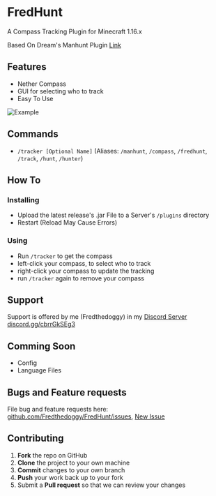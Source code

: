# FredHunt
A Compass Tracking Plugin for Minecraft 1.16.x

Based On Dream's Manhunt Plugin [Link](https://www.patreon.com/DreamWasTaken)

## Features

- Nether Compass
- GUI for selecting who to track
- Easy To Use

![Example](https://i.ibb.co/VQ85kWP/javaw-Nea-On-BYCF3.png)

## Commands

- `/tracker [Optional Name]` (Aliases: `/manhunt`, `/compass`, `/fredhunt`, `/track`, `/hunt`, `/hunter`)

## How To

### Installing

- Upload the latest release's .jar File to a Server's `/plugins` directory
- Restart (Reload May Cause Errors)

### Using

- Run `/tracker` to get the compass
- left-click your compass, to select who to track
- right-click your compass to update the tracking
- run `/tracker` again to remove your compass

## Support

Support is offered by me (Fredthedoggy) in my [Discord Server](https://discord.gg/cbrrGkSEg3) [discord.gg/cbrrGkSEg3](https://discord.gg/cbrrGkSEg3)

## Comming Soon

- Config
- Language Files

## Bugs and Feature requests

File bug and feature requests here: [github.com/Fredthedoggy/FredHunt/issues](https://github.com/Fredthedoggy/FredHunt/issues), [New Issue](https://github.com/Fredthedoggy/FredHunt/issues/new)

## Contributing

1. **Fork** the repo on GitHub
2. **Clone** the project to your own machine
3. **Commit** changes to your own branch
4. **Push** your work back up to your fork
5. Submit a **Pull request** so that we can review your changes